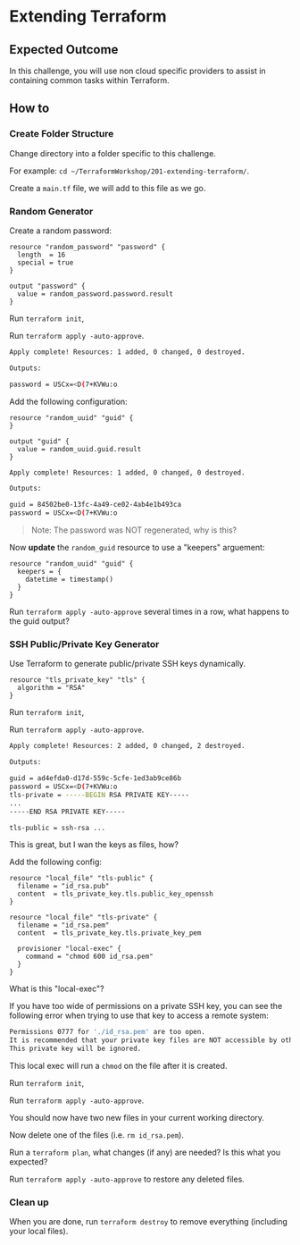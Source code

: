 # Extending Terraform

## Expected Outcome

In this challenge, you will use non cloud specific providers to assist in containing common tasks within Terraform.

## How to

### Create Folder Structure

Change directory into a folder specific to this challenge.

For example: `cd ~/TerraformWorkshop/201-extending-terraform/`.

Create a  `main.tf` file, we will add to this file as we go.

### Random Generator

Create a random password:

```hcl
resource "random_password" "password" {
  length  = 16
  special = true
}

output "password" {
  value = random_password.password.result
}
```

Run `terraform init`,

Run `terraform apply -auto-approve`.

```sh
Apply complete! Resources: 1 added, 0 changed, 0 destroyed.

Outputs:

password = USCx=<D(7+KVWu:o
```

Add the following configuration:

```hcl
resource "random_uuid" "guid" {
}

output "guid" {
  value = random_uuid.guid.result
}
```

```sh
Apply complete! Resources: 1 added, 0 changed, 0 destroyed.

Outputs:

guid = 84502be0-13fc-4a49-ce02-4ab4e1b493ca
password = USCx=<D(7+KVWu:o
```

> Note: The password was NOT regenerated, why is this?


Now **update** the `random_guid` resource to use a "keepers" arguement:

```hcl
resource "random_uuid" "guid" {
  keepers = {
    datetime = timestamp()
  }
}
```

Run `terraform apply -auto-approve` several times in a row, what happens to the guid output?

### SSH Public/Private Key Generator

Use Terraform to generate public/private SSH keys dynamically.

```hcl
resource "tls_private_key" "tls" {
  algorithm = "RSA"
}
```

Run `terraform init`,

Run `terraform apply -auto-approve`.

```sh
Apply complete! Resources: 2 added, 0 changed, 2 destroyed.

Outputs:

guid = ad4efda0-d17d-559c-5cfe-1ed3ab9ce86b
password = USCx=<D(7+KVWu:o
tls-private = -----BEGIN RSA PRIVATE KEY-----
...
-----END RSA PRIVATE KEY-----

tls-public = ssh-rsa ...
```

This is great, but I wan the keys as files, how?

Add the following config:

```hcl
resource "local_file" "tls-public" {
  filename = "id_rsa.pub"
  content  = tls_private_key.tls.public_key_openssh
}

resource "local_file" "tls-private" {
  filename = "id_rsa.pem"
  content  = tls_private_key.tls.private_key_pem

  provisioner "local-exec" {
    command = "chmod 600 id_rsa.pem"
  }
}
```

What is this "local-exec"?

If you have too wide of permissions on a private SSH key, you can see the following error when trying to use that key to access a remote system:

```sh
Permissions 0777 for './id_rsa.pem' are too open.
It is recommended that your private key files are NOT accessible by others.
This private key will be ignored.
```

This local exec will run a `chmod` on the file after it is created.

Run `terraform init`,

Run `terraform apply -auto-approve`.

You should now have two new files in your current working directory.

Now delete one of the files (i.e. `rm id_rsa.pem`).

Run a `terraform plan`, what changes (if any) are needed? Is this what you expected?

Run `terraform apply -auto-approve` to restore any deleted files.

### Clean up

When you are done, run `terraform destroy` to remove everything (including your local files).
